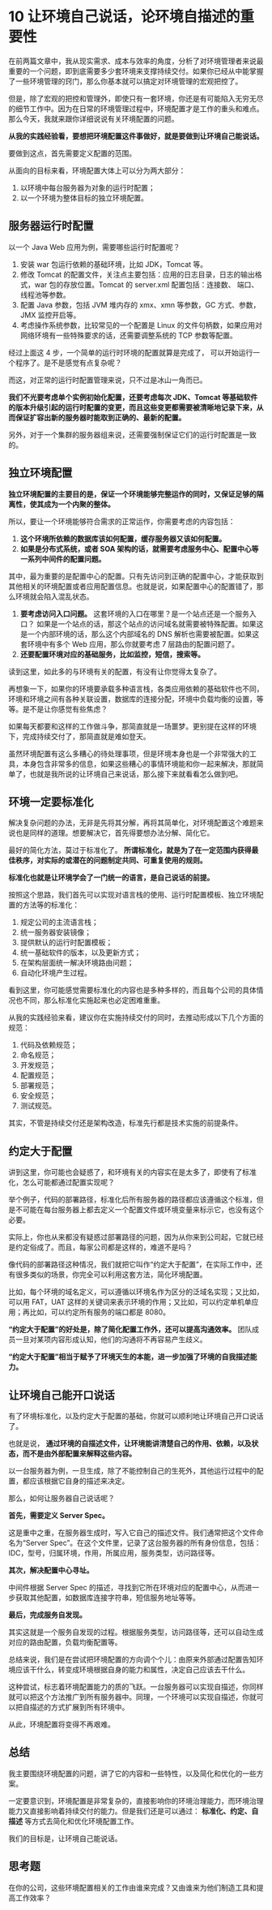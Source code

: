 10 让环境自己说话，论环境自描述的重要性
=====================

在前两篇文章中，我从现实需求、成本与效率的角度，分析了对环境管理者来说最重要的一个问题，即到底需要多少套环境来支撑持续交付。如果你已经从中能掌握了一些环境管理的窍门，那么你基本就可以搞定对环境管理的宏观把控了。

但是，除了宏观的把控和管理外，即使只有一套环境，你还是有可能陷入无穷无尽的细节工作中。因为在日常的环境管理过程中，环境配置才是工作的重头和难点。那么今天，我就来跟你详细说说有关环境配置的问题。

 **从我的实践经验看，要想把环境配置这件事做好，就是要做到让环境自己能说话。**

要做到这点，首先需要定义配置的范围。

从面向的目标来看，环境配置大体上可以分为两大部分：

1. 以环境中每台服务器为对象的运行时配置；
2. 以一个环境为整体目标的独立环境配置。

服务器运行时配置
--------

以一个 Java Web 应用为例，需要哪些运行时配置呢？

1. 安装 war 包运行依赖的基础环境，比如 JDK，Tomcat 等。
2. 修改 Tomcat 的配置文件，关注点主要包括：应用的日志目录，日志的输出格式，war 包的存放位置。Tomcat 的 server.xml 配置包括：连接数、 端口、线程池等参数。
3. 配置 Java 参数，包括 JVM 堆内存的 xmx、xmn 等参数，GC 方式、参数，JMX 监控开启等。
4. 考虑操作系统参数，比较常见的一个配置是 Linux 的文件句柄数，如果应用对网络环境有一些特殊要求的话，还需要调整系统的 TCP 参数等配置。

经过上面这 4 步，一个简单的运行时环境的配置就算是完成了， 可以开始运行一个程序了。是不是感觉有点复杂呢？

而这，对正常的运行时配置管理来说，只不过是冰山一角而已。

 **我们不光要考虑单个实例初始化配置，还要考虑每次 JDK、Tomcat 等基础软件的版本升级引起的运行时配置的变更，而且这些变更都需要被清晰地记录下来，从而保证扩容出新的服务器时能取到正确的、最新的配置。**

另外，对于一个集群的服务器组来说，还需要强制保证它们的运行时配置是一致的。

独立环境配置
------

 **独立环境配置的主要目的是，保证一个环境能够完整运作的同时，又保证足够的隔离性，使其成为一个内聚的整体。**

所以，要让一个环境能够符合需求的正常运作，你需要考虑的内容包括：

1. **这个环境所依赖的数据库该如何配置，缓存服务器又该如何配置。**
2. **如果是分布式系统，或者 SOA 架构的话，就需要考虑服务中心、配置中心等一系列中间件的配置问题。**

其中，最为重要的是配置中心的配置。只有先访问到正确的配置中心，才能获取到其他相关的环境配置或者应用配置信息。也就是说，如果配置中心的配置错了，那么环境就会陷入混乱状态。

1. **要考虑访问入口问题。**    这套环境的入口在哪里？是一个站点还是一个服务入口？ 如果是一个站点的话，那这个站点的访问域名就需要被特殊配置。如果这是一个内部环境的话，那么这个内部域名的 DNS 解析也需要被配置。如果这套环境中有多个 Web 应用，那么你就要考虑 7 层路由的配置问题了。
2. **还要配置环境对应的基础服务，比如监控，短信，搜索等。**

读到这里，如此多的与环境有关的配置，有没有让你觉得太复杂了。

再想象一下，如果你的环境要承载多种语言栈，各类应用依赖的基础软件也不同，环境和环境之间有各种关联设置，数据库的连接分配，环境中负载均衡的设置，等等。是不是让你感觉有些焦虑？

如果每天都要和这样的工作做斗争，那简直就是一场噩梦。更别提在这样的环境下，完成持续交付了，那简直就是难如登天。

虽然环境配置有这么多糟心的待处理事项，但是环境本身也是一个非常强大的工具，本身包含非常多的信息，如果这些糟心的事情环境能和你一起来解决，那就简单了，也就是我所说的让环境自己来说话，那么接下来就看看怎么做到吧。

环境一定要标准化
--------

解决复杂问题的办法，无非是先将其分解，再将其简单化，对环境配置这个难题来说也是同样的道理。想要解决它，首先得要想办法分解、简化它。

最好的简化方法，莫过于标准化了。  **所谓标准化，就是为了在一定范围内获得最佳秩序，对实际的或潜在的问题制定共同、可重复使用的规则。**

 **标准化也就是让环境学会了一门统一的语言，是自己说话的前提。**

按照这个思路，我们首先可以实现对语言栈的使用、运行时配置模板、独立环境配置的方法等的标准化：

1. 规定公司的主流语言栈；
2. 统一服务器安装镜像；
3. 提供默认的运行时配置模板；
4. 统一基础软件的版本，以及更新方式；
5. 在架构层面统一解决环境路由问题；
6. 自动化环境产生过程。

看到这里，你可能感觉需要标准化的内容也是多种多样的，而且每个公司的具体情况也不同，那么标准化实施起来也必定困难重重。

从我的实践经验来看，建议你在实施持续交付的同时，去推动形成以下几个方面的规范：

1. 代码及依赖规范；
2. 命名规范；
3. 开发规范；
4. 配置规范；
5. 部署规范；
6. 安全规范；
7. 测试规范。

其实，不管是持续交付还是架构改造，标准先行都是技术实施的前提条件。

约定大于配置
------

讲到这里，你可能也会疑惑了，和环境有关的内容实在是太多了，即使有了标准化，怎么可能都通过配置实现呢？

举个例子，代码的部署路径，标准化后所有服务器的路径都应该遵循这个标准，但是不可能在每台服务器上都去定义一个配置文件或环境变量来标示它，也没有这个必要。

实际上，你也从来都没有疑惑过部署路径的问题，因为从你来到公司起，它就已经是约定俗成了。而且，每家公司都是这样的，难道不是吗？

像代码的部署路径这种情况，我们就把它叫作“约定大于配置”，在实际工作中，还有很多类似的场景，你完全可以利用这套方法，简化环境配置。

比如，每个环境的域名定义，可以遵循以环境名作为区分的泛域名实现；又比如，可以用 FAT，UAT 这样的关键词来表示环境的作用；又比如，可以约定单机单应用；再比如，可以约定所有服务的端口都是 8080。

 **“约定大于配置”的好处是，除了简化配置工作外，还可以提高沟通效率。**    团队成员一旦对某项内容形成认知，他们的沟通将不再容易产生歧义。

 **“约定大于配置”相当于赋予了环境天生的本能，进一步加强了环境的自我描述能力。**

让环境自己能开口说话
----------

有了环境标准化，以及约定大于配置的基础，你就可以顺利地让环境自己开口说话了。

也就是说，  **通过环境的自描述文件，让环境能讲清楚自己的作用、依赖，以及状态，而不是由外部配置来解释这些内容。**

以一台服务器为例，一旦生成，除了不能控制自己的生死外，其他运行过程中的配置，都应该根据它自身的描述来决定。

那么，如何让服务器自己说话呢？

 **首先，需要定义 Server Spec。**

这是重中之重，在服务器生成时，写入它自己的描述文件。我们通常把这个文件命名为“Server Spec”。在这个文件里，记录了这台服务器的所有身份信息，包括：IDC，型号，归属环境，作用，所属应用，服务类型，访问路径等。

 **其次，解决配置中心寻址。**

中间件根据 Server Spec 的描述，寻找到它所在环境对应的配置中心，从而进一步获取其他配置，如数据库连接字符串，短信服务地址等等。

 **最后，完成服务自发现。**

其实这就是一个服务自发现的过程。根据服务类型，访问路径等，还可以自动生成对应的路由配置，负载均衡配置等。

总结来说，我们是在尝试把环境配置的方向调个个儿：由原来外部通过配置告知环境应该干什么，转变成环境根据自身的能力和属性，决定自己应该去干什么。

这种尝试，标志着环境配置能力的质的飞跃。一台服务器可以实现自描述，你同样就可以把这个方法推广到所有服务器中。同理，一个环境可以实现自描述，你就可以把自描述的方式扩展到所有环境中。

从此，环境配置将变得不再艰难。

总结
---

我主要围绕环境配置的问题，讲了它的内容和一些特性，以及简化和优化的一些方案。

一定要意识到，环境配置是非常复杂的，直接影响你的环境治理能力，而环境治理能力又直接影响着持续交付的能力。但是我们还是可以通过：  **标准化、约定、自描述**     等方式去简化和优化环境配置工作。

我们的目标是，让环境自己能说话。

思考题
---

在你的公司，这些环境配置相关的工作由谁来完成？又由谁来为他们制造工具和提高工作效率？
